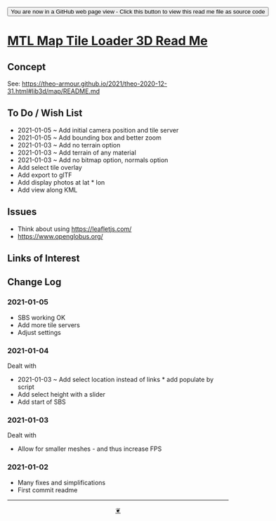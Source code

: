 <span style=display:none; >[You are now in a GitHub source code view - click this link to view Read Me file as a web page]( https://theo-armour.github.io/2021/#sandbox/map-tile-loader-3d/README.md  "View file as a web page." ) </span>

<div><input type=button onclick=window.top.location.href="https://github.com/theo-armour/2021/tree/master/sandbox/map-tile-loader-3d/";
value='You are now in a GitHub web page view - Click this button to view this read me file as source code' ></div>


# [MTL Map Tile Loader 3D Read Me]( https://theo-armour.github.io/2021/#sandbox/map-tile-loader-3d/README.md )

<!--@@@
<div class=iframe-resize ><iframe src=https://theo-armour.github.io/2021/sandbox/map-tile-loader-3d/ height=100% width=100% ></iframe></div>
_MTL Map Tile Loader 3D in a resizable window. One finger to rotate. Two to zoom._

### Full Screen: [MTL Map Tile Loader 3D]( https://theo-armour.github.io/2021/sandbox/map-tile-loader-3d/ )
@@@-->


## Concept

See: https://theo-armour.github.io/2021/theo-2020-12-31.html#lib3d/map/README.md


## To Do / Wish List

* 2021-01-05 ~ Add initial camera position and tile server
* 2021-01-05 ~ Add bounding box and better zoom
* 2021-01-03 ~ Add no terrain option
* 2021-01-03 ~ Add terrain of any material
* 2021-01-03 ~ Add no bitmap option, normals option
* Add select tile overlay
* Add export to glTF
* Add display photos at lat * lon
* Add view along KML

## Issues

* Think about using https://leafletjs.com/
* https://www.openglobus.org/

## Links of Interest


## Change Log

### 2021-01-05

* SBS working OK
* Add more tile servers
* Adjust settings


### 2021-01-04

Dealt with

* 2021-01-03 ~ Add select location instead of links * add populate by script
* Add select height with a slider
* Add start of SBS

### 2021-01-03

Dealt with

* Allow for smaller meshes - and thus increase FPS


### 2021-01-02

* Many fixes and simplifications
* First commit readme

***

<center title="Hello! Click me to go up to the top" ><a class=aDingbat href=javascript:window.scrollTo(0,0);> ❦ </a></center>
